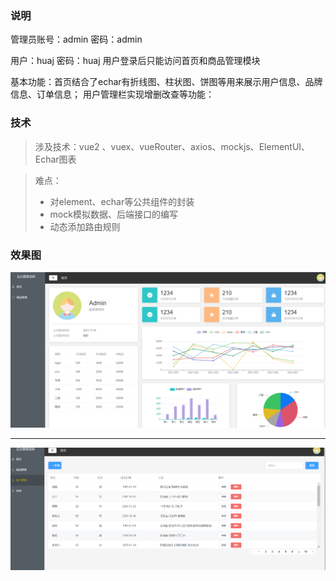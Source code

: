 ### 说明

管理员账号：admin 密码：admin

用户：huaj  密码：huaj
用户登录后只能访问首页和商品管理模块

基本功能：首页结合了echar有折线图、柱状图、饼图等用来展示用户信息、品牌信息、订单信息；
用户管理栏实现增删改查等功能：

### 技术

> 涉及技术：vue2 、vuex、vueRouter、axios、mockjs、ElementUI、Echar图表

> 难点：
>
> - 对element、echar等公共组件的封装
> - mock模拟数据、后端接口的编写
> - 动态添加路由规则

### 效果图

![home](./img/home.PNG)

---

![user](./img/user.PNG)
